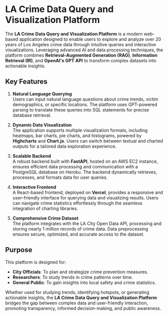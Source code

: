 # **LA Crime Data Query and Visualization Platform**

The **LA Crime Data Query and Visualization Platform** is a modern web-based application designed to enable users to explore and analyze over 20 years of Los Angeles crime data through intuitive queries and interactive visualizations. Leveraging advanced AI and data processing techniques, the platform combines **Retrieval-Augmented Generation (RAG)**, **Information Retrieval (IR)**, and **OpenAI's GPT API** to transform complex datasets into actionable insights.

## **Key Features**

1. **Natural Language Querying**  
   Users can input natural language questions about crime trends, victim demographics, or specific locations. The platform uses GPT-powered parsing to translate these queries into SQL statements for precise database retrieval.

2. **Dynamic Data Visualization**  
   The application supports multiple visualization formats, including heatmaps, bar charts, pie charts, and histograms, powered by **Highcharts** and **Chart.js**. Users can switch between textual and charted outputs for a tailored data exploration experience.

3. **Scalable Backend**  
   A robust backend built with **FastAPI**, hosted on an AWS EC2 instance, ensures efficient data processing and communication with a PostgreSQL database on Heroku. The backend dynamically retrieves, processes, and formats data for user queries.

4. **Interactive Frontend**  
   A React-based frontend, deployed on **Vercel**, provides a responsive and user-friendly interface for querying data and visualizing results. Users can navigate crime statistics effortlessly through the seamless integration of charting libraries.

5. **Comprehensive Crime Dataset**  
   The platform integrates with the LA City Open Data API, processing and storing nearly 1 million records of crime data. Data preprocessing ensures secure, optimized, and accurate access to the dataset.

## **Purpose**

This platform is designed for:
- **City Officials**: To plan and strategize crime prevention measures.
- **Researchers**: To study trends in crime patterns over time.
- **General Public**: To gain insights into local safety and crime statistics.

Whether used for studying trends, identifying hotspots, or generating actionable insights, the **LA Crime Data Query and Visualization Platform** bridges the gap between complex data and user-friendly interaction, promoting transparency, informed decision-making, and public awareness.
